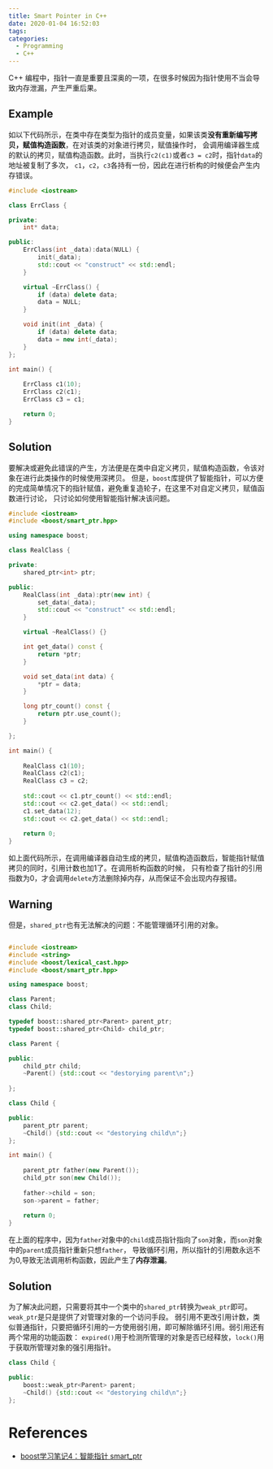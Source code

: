 ```yaml
---
title: Smart Pointer in C++
date: 2020-01-04 16:52:03
tags: 
categories:
  - Programming
  - C++
---
```


C++ 编程中，指针一直是重要且深奥的一项，在很多时候因为指针使用不当会导致内存泄漏，产生严重后果。

## Example

如以下代码所示，在类中存在类型为指针的成员变量，如果该类**没有重新编写拷贝，赋值构造函数**，在对该类的对象进行拷贝，赋值操作时，
会调用编译器生成的默认的拷贝，赋值构造函数。此时，当执行`c2(c1)`或者`c3 = c2`时，指针`data`的地址被复制了多次，
`c1`，`c2`，`c3`各持有一份，因此在进行析构的时候便会产生内存错误。

```c++
#include <iostream>

class ErrClass {

private:
    int* data;

public:
    ErrClass(int _data):data(NULL) {
        init(_data);
        std::cout << "construct" << std::endl;
    }

    virtual ~ErrClass() {
        if (data) delete data;
        data = NULL;
    }

    void init(int _data) {
        if (data) delete data;
        data = new int(_data);
    }
};

int main() {
    
    ErrClass c1(10);
    ErrClass c2(c1);
    ErrClass c3 = c1;

    return 0;
}
```

## Solution

要解决或避免此错误的产生，方法便是在类中自定义拷贝，赋值构造函数，令该对象在进行此类操作的时候使用深拷贝。
但是，`boost`库提供了智能指针，可以方便的完成简单情况下的指针赋值，避免重复造轮子，在这里不对自定义拷贝，赋值函数进行讨论，
只讨论如何使用智能指针解决该问题。

```c++
#include <iostream>
#include <boost/smart_ptr.hpp>

using namespace boost;

class RealClass {

private:
    shared_ptr<int> ptr;

public:
    RealClass(int _data):ptr(new int) {
        set_data(_data);
        std::cout << "construct" << std::endl;
    }

    virtual ~RealClass() {}

    int get_data() const {
        return *ptr;
    }

    void set_data(int data) {
        *ptr = data;
    }

    long ptr_count() const {
        return ptr.use_count();
    }

};

int main() {
    
    RealClass c1(10);
    RealClass c2(c1);
    RealClass c3 = c2;
    
    std::cout << c1.ptr_count() << std::endl;
    std::cout << c2.get_data() << std::endl;
    c1.set_data(12);
    std::cout << c2.get_data() << std::endl;
    
    return 0;
}
```

如上面代码所示，在调用编译器自动生成的拷贝，赋值构造函数后，智能指针赋值拷贝的同时，引用计数也加1了。在调用析构函数的时候，
只有检查了指针的引用指数为0，才会调用`delete`方法删除掉内存，从而保证不会出现内存报错。

## Warning

但是，`shared_ptr`也有无法解决的问题：不能管理循环引用的对象。

```c++

#include <iostream>
#include <string>
#include <boost/lexical_cast.hpp>
#include <boost/smart_ptr.hpp>

using namespace boost;

class Parent;
class Child;

typedef boost::shared_ptr<Parent> parent_ptr;
typedef boost::shared_ptr<Child> child_ptr;

class Parent {

public:
    child_ptr child;
    ~Parent() {std::cout << "destorying parent\n";}
    
};

class Child {

public:
    parent_ptr parent;
    ~Child() {std::cout << "destorying child\n";}
};

int main() {
    
    parent_ptr father(new Parent());
    child_ptr son(new Child());
    
    father->child = son;
    son->parent = father;
    
    return 0;
}
```
在上面的程序中，因为`father`对象中的`child`成员指针指向了`son`对象，而`son`对象中的`parent`成员指针重新只想`father`，
导致循环引用，所以指针的引用数永远不为0,导致无法调用析构函数，因此产生了**内存泄漏**。

## Solution

为了解决此问题，只需要将其中一个类中的`shared_ptr`转换为`weak_ptr`即可。`weak_ptr`是只是提供了对管理对象的一个访问手段。
弱引用不更改引用计数，类似普通指针，只要把循环引用的一方使用弱引用，即可解除循环引用。弱引用还有两个常用的功能函数：
`expired()`用于检测所管理的对象是否已经释放，`lock()`用于获取所管理对象的强引用指针。
```c++
class Child {

public:
    boost::weak_ptr<Parent> parent;
    ~Child() {std::cout << "destorying child\n";}
};
```

# References

- [boost学习笔记4：智能指针 smart_ptr](https://blog.einverne.info/post/2015/12/boost-learning-note-4.html)